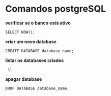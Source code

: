 # Comandos postgreSQL

**verificar se o banco está ativo**

```sql=
SELECT NOW();
```

**criar um novo database**

```sql=
CREATE DATABASE database_name;
```

**listar os databases criados**

```sql=
 \l
```

**apagar database**

```sql=
DROP DATABASE database_name;
```
